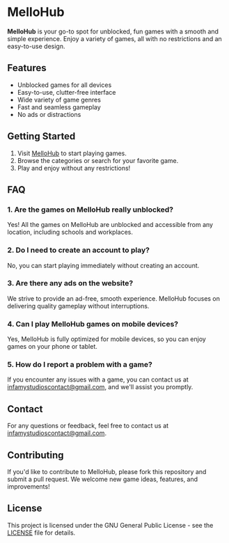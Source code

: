 # MelloHub

**MelloHub** is your go-to spot for unblocked, fun games with a smooth and simple experience. Enjoy a variety of games, all with no restrictions and an easy-to-use design.

## Features
- Unblocked games for all devices
- Easy-to-use, clutter-free interface
- Wide variety of game genres
- Fast and seamless gameplay
- No ads or distractions

## Getting Started
1. Visit [MelloHub](#) to start playing games.
2. Browse the categories or search for your favorite game.
3. Play and enjoy without any restrictions!

## FAQ

### 1. **Are the games on MelloHub really unblocked?**
   Yes! All the games on MelloHub are unblocked and accessible from any location, including schools and workplaces.

### 2. **Do I need to create an account to play?**
   No, you can start playing immediately without creating an account.

### 3. **Are there any ads on the website?**
   We strive to provide an ad-free, smooth experience. MelloHub focuses on delivering quality gameplay without interruptions.

### 4. **Can I play MelloHub games on mobile devices?**
   Yes, MelloHub is fully optimized for mobile devices, so you can enjoy games on your phone or tablet.

### 5. **How do I report a problem with a game?**
   If you encounter any issues with a game, you can contact us at [infamystudioscontact@gmail.com](mailto:infamystudioscontact@gmail.com), and we'll assist you promptly.

## Contact
For any questions or feedback, feel free to contact us at [infamystudioscontact@gmail.com](mailto:infamystudioscontact@gmail.com).

## Contributing
If you'd like to contribute to MelloHub, please fork this repository and submit a pull request. We welcome new game ideas, features, and improvements!

## License
This project is licensed under the GNU General Public License - see the [LICENSE](LICENSE) file for details.
